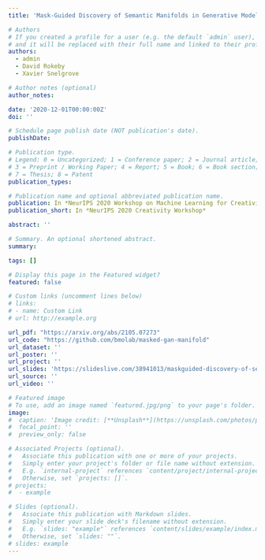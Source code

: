 ```yaml
---
title: 'Mask-Guided Discovery of Semantic Manifolds in Generative Models'

# Authors
# If you created a profile for a user (e.g. the default `admin` user), write the username (folder name) here
# and it will be replaced with their full name and linked to their profile.
authors:
  - admin
  - David Rokeby
  - Xavier Snelgrove

# Author notes (optional)
author_notes:

date: '2020-12-01T00:00:00Z'
doi: ''

# Schedule page publish date (NOT publication's date).
publishDate: 

# Publication type.
# Legend: 0 = Uncategorized; 1 = Conference paper; 2 = Journal article;
# 3 = Preprint / Working Paper; 4 = Report; 5 = Book; 6 = Book section;
# 7 = Thesis; 8 = Patent
publication_types: 

# Publication name and optional abbreviated publication name.
publication: In *NeurIPS 2020 Workshop on Machine Learning for Creativity and Design*
publication_short: In *NeurIPS 2020 Creativity Workshop*

abstract: ''

# Summary. An optional shortened abstract.
summary:

tags: []

# Display this page in the Featured widget?
featured: false

# Custom links (uncomment lines below)
# links:
# - name: Custom Link
# url: http://example.org

url_pdf: "https://arxiv.org/abs/2105.07273"
url_code: "https://github.com/bmolab/masked-gan-manifold"
url_dataset: ''
url_poster: ''
url_project: ''
url_slides: 'https://slideslive.com/38941013/maskguided-discovery-of-semantic-manifolds-in-generative-models'
url_source: ''
url_video: ''

# Featured image
# To use, add an image named `featured.jpg/png` to your page's folder.
image:
#  caption: 'Image credit: [**Unsplash**](https://unsplash.com/photos/pLCdAaMFLTE)'
#  focal_point: ''
#  preview_only: false

# Associated Projects (optional).
#   Associate this publication with one or more of your projects.
#   Simply enter your project's folder or file name without extension.
#   E.g. `internal-project` references `content/project/internal-project/index.md`.
#   Otherwise, set `projects: []`.
# projects:
#  - example

# Slides (optional).
#   Associate this publication with Markdown slides.
#   Simply enter your slide deck's filename without extension.
#   E.g. `slides: "example"` references `content/slides/example/index.md`.
#   Otherwise, set `slides: ""`.
# slides: example
---
```

